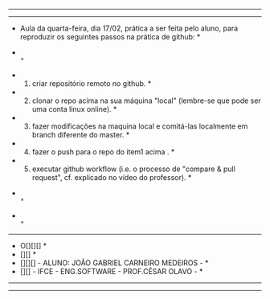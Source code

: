 ** **** **** **** **** **** **** **** **** **** **** **** **** **** **** **** **** **** **** **** **** **** **** **** **** *** 
******************************************************************************************************************************
* Aula da quarta-feira, dia 17/02, prática a ser feita pelo aluno, para reproduzir os seguintes passos na prática de github: *
*                                                                                                                            *
* 1) criar repositório remoto no github.                                                                                     *
* 2) clonar o repo acima na sua máquina "local" (lembre-se que pode ser uma conta linux online).                             *
* 3) fazer modificações na maquina local e comitá-las localmente em branch diferente do master.                              *
* 4) fazer o push para o repo do item1 acima .                                                                               *
* 5) executar github workflow (i.e. o processo de "compare & pull request", cf. explicado no vídeo do professor).            *
*                                                                                                                            *
*                                                                                                                            *
******************************************************************************************************************************
* O[][][]                                                                                                                    *
* [][]                                                                                                                       *
* [][][]   - ALUNO: JOÃO GABRIEL CARNEIRO MEDEIROS  -                                                                        *
* [][]     - IFCE - ENG.SOFTWARE - PROF.CÉSAR OLAVO -                                                                        *
******************************************************************************************************************************
******************************************************************************************************************************
